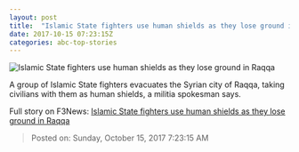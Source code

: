 ```yaml
---
layout: post
title:  "Islamic State fighters use human shields as they lose ground in Raqqa"
date: 2017-10-15 07:23:15Z
categories: abc-top-stories
---
```


![Islamic State fighters use human shields as they lose ground in Raqqa](http://www.abc.net.au/news/image/9051980-1x1-700x700.jpg)

A group of Islamic State fighters evacuates the Syrian city of Raqqa, taking civilians with them as human shields, a militia spokesman says.


Full story on F3News: [Islamic State fighters use human shields as they lose ground in Raqqa](http://www.f3nws.com/n/qnzSVE)

> Posted on: Sunday, October 15, 2017 7:23:15 AM
